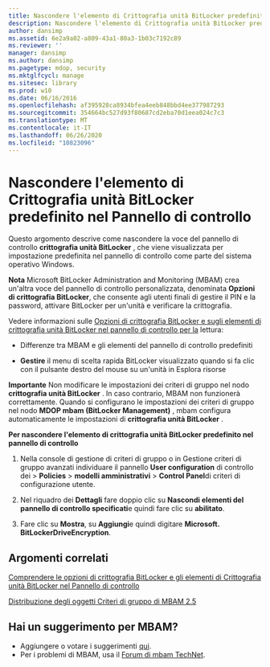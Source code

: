 ```yaml
---
title: Nascondere l'elemento di Crittografia unità BitLocker predefinito nel Pannello di controllo
description: Nascondere l'elemento di Crittografia unità BitLocker predefinito nel Pannello di controllo
author: dansimp
ms.assetid: 6e2a9a02-a809-43a1-80a3-1b03c7192c89
ms.reviewer: ''
manager: dansimp
ms.author: dansimp
ms.pagetype: mdop, security
ms.mktglfcycl: manage
ms.sitesec: library
ms.prod: w10
ms.date: 06/16/2016
ms.openlocfilehash: af395928ca8934bfea4eeb848bbd4ee377987293
ms.sourcegitcommit: 354664bc527d93f80687cd2eba70d1eea024c7c3
ms.translationtype: MT
ms.contentlocale: it-IT
ms.lasthandoff: 06/26/2020
ms.locfileid: "10823096"
---
```

# Nascondere l'elemento di Crittografia unità BitLocker predefinito nel Pannello di controllo


Questo argomento descrive come nascondere la voce del pannello di controllo **crittografia unità BitLocker** , che viene visualizzata per impostazione predefinita nel pannello di controllo come parte del sistema operativo Windows.

**Nota**  Microsoft BitLocker Administration and Monitoring (MBAM) crea un'altra voce del pannello di controllo personalizzata, denominata **Opzioni di crittografia BitLocker**, che consente agli utenti finali di gestire il PIN e la password, attivare BitLocker per un'unità e verificare la crittografia.

 

Vedere informazioni sulle [Opzioni di crittografia BitLocker e sugli elementi di crittografia unità BitLocker nel pannello di controllo per la](understanding-the-bitlocker-encryption-options-and-bitlocker-drive-encryption-items-in-control-panel.md) lettura:

-   Differenze tra MBAM e gli elementi del pannello di controllo predefiniti

-   **Gestire** il menu di scelta rapida BitLocker visualizzato quando si fa clic con il pulsante destro del mouse su un'unità in Esplora risorse

**Importante**  Non modificare le impostazioni dei criteri di gruppo nel nodo **crittografia unità BitLocker** . In caso contrario, MBAM non funzionerà correttamente. Quando si configurano le impostazioni dei criteri di gruppo nel nodo **MDOP mbam (BitLocker Management)** , mbam configura automaticamente le impostazioni di **crittografia unità BitLocker** .

 

**Per nascondere l'elemento di crittografia unità BitLocker predefinito nel pannello di controllo**

1.  Nella console di gestione di criteri di gruppo o in Gestione criteri di gruppo avanzati individuare il pannello **User configuration** di controllo dei &gt; **Policies** &gt; **modelli amministrativi** &gt; **Control Panel**di criteri di configurazione utente.

2.  Nel riquadro dei **Dettagli** fare doppio clic su **Nascondi elementi del pannello di controllo specificati**e quindi fare clic su **abilitato**.

3.  Fare clic su **Mostra**, su **Aggiungi**e quindi digitare **Microsoft. BitLockerDriveEncryption**.



## Argomenti correlati


[Comprendere le opzioni di crittografia BitLocker e gli elementi di Crittografia unità BitLocker nel Pannello di controllo](understanding-the-bitlocker-encryption-options-and-bitlocker-drive-encryption-items-in-control-panel.md)

[Distribuzione degli oggetti Criteri di gruppo di MBAM 2.5](deploying-mbam-25-group-policy-objects.md)

 

## Hai un suggerimento per MBAM?
- Aggiungere o votare i suggerimenti [qui](http://mbam.uservoice.com/forums/268571-microsoft-bitlocker-administration-and-monitoring). 
- Per i problemi di MBAM, usa il [Forum di mbam TechNet](https://social.technet.microsoft.com/Forums/home?forum=mdopmbam). 





